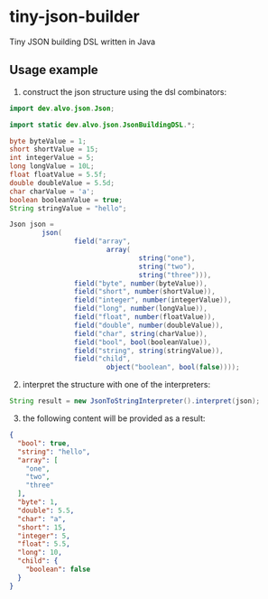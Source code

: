 # tiny-json-builder

Tiny JSON building DSL written in Java

## Usage example

1. construct the json structure using the dsl combinators:

```java
import dev.alvo.json.Json;

import static dev.alvo.json.JsonBuildingDSL.*;

byte byteValue = 1;
short shortValue = 15;
int integerValue = 5;
long longValue = 10L;
float floatValue = 5.5f;
double doubleValue = 5.5d;
char charValue = 'a';
boolean booleanValue = true;
String stringValue = "hello";

Json json =
        json(
                field("array",
                        array(
                                string("one"),
                                string("two"),
                                string("three"))),
                field("byte", number(byteValue)),
                field("short", number(shortValue)),
                field("integer", number(integerValue)),
                field("long", number(longValue)),
                field("float", number(floatValue)),
                field("double", number(doubleValue)),
                field("char", string(charValue)),
                field("bool", bool(booleanValue)),
                field("string", string(stringValue)),
                field("child",
                        object("boolean", bool(false))));
```

2. interpret the structure with one of the interpreters:

```java
String result = new JsonToStringInterpreter().interpret(json);
```

3. the following content will be provided as a result:

```json
{
  "bool": true,
  "string": "hello",
  "array": [
    "one",
    "two",
    "three"
  ],
  "byte": 1,
  "double": 5.5,
  "char": "a",
  "short": 15,
  "integer": 5,
  "float": 5.5,
  "long": 10,
  "child": {
    "boolean": false
  }
}
```
